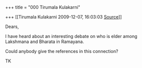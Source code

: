 +++
title = "000 Tirumala Kulakarni"

+++
[[Tirumala Kulakarni	2009-12-07, 16:03:03 [Source](https://groups.google.com/g/bvparishat/c/arnqxBFKK04)]]



Dears,

I have heard about an interesting debate on who is elder among  
Lakshmana and Bharata in Ramayana.

Could anybody give the references in this connection?

TK  

